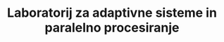 ---
abbreviation: LASPP
bannerImg: ''
bannerText: ''
draft: false
externalLink: ''
id: 1
location: ''
projects:
- 13
- 14
- 15
- 54
- 57
- 66
- 116
- 131
- 139
- 140
- 201
- 203
- 265
- 491
- 525
- 535
- 564
- 1577
- 1580
- 1597
summary: ''
title: Laboratorij za adaptivne sisteme in paralelno procesiranje
---
